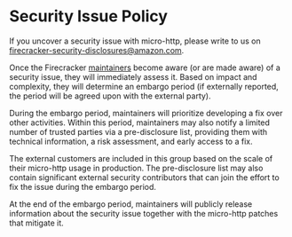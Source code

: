 # Security Issue Policy

If you uncover a security issue with micro-http, please write to us on
<firecracker-security-disclosures@amazon.com>.

Once the Firecracker [maintainers](MAINTAINERS.md) become aware (or are made
aware) of a security issue, they will immediately assess it. Based on impact
and complexity, they will determine an embargo period (if externally reported,
the period will be agreed upon with the external party).

During the embargo period, maintainers will prioritize developing a fix over
other activities. Within this period, maintainers may also notify a limited
number of trusted parties via a pre-disclosure list, providing them with
technical information, a risk assessment, and early access to a fix.

The external customers are included in this group based on the scale of their
micro-http usage in production. The pre-disclosure list may also contain
significant external security contributors that can join the effort to fix the
issue during the embargo period.

At the end of the embargo period, maintainers will publicly release information
about the security issue together with the micro-http patches that mitigate it.
